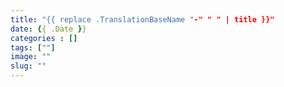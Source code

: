 ```yaml
---
title: "{{ replace .TranslationBaseName "-" " " | title }}"
date: {{ .Date }}
categories : []
tags: [""]
image: ""
slug: ""
---
```


